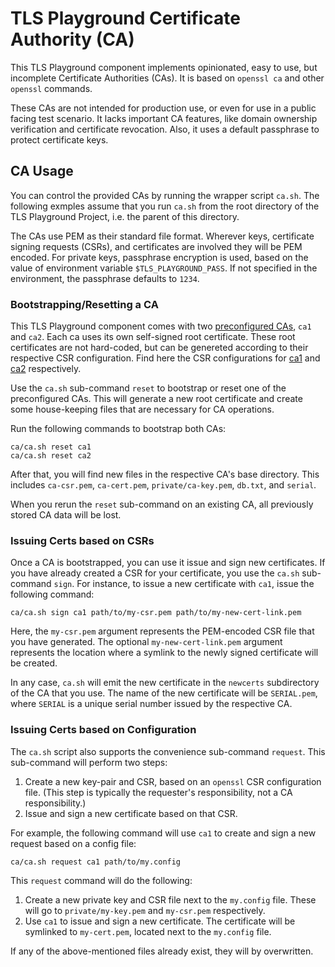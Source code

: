 # TLS Playground Certificate Authority (CA)

This TLS Playground component implements opinionated, easy to use, but incomplete Certificate Authorities (CAs). It is based on `openssl ca` and other `openssl` commands.

These CAs are not intended for production use, or even for use in a public facing test scenario. It lacks important CA features, like domain ownership verification and certificate revocation. Also, it uses a default passphrase to protect certificate keys.



## CA Usage

You can control the provided CAs by running the wrapper script `ca.sh`. The following exmples assume that you run `ca.sh` from the root directory of the TLS Playground Project, i.e. the parent of this directory.

The CAs use PEM as their standard file format. Wherever keys, certificate signing requests (CSRs), and certificates are involved they will be PEM encoded. For private keys, passphrase encryption is used, based on the value of environment variable `$TLS_PLAYGROUND_PASS`. If not specified in the environment, the passphrase defaults to `1234`.



### Bootstrapping/Resetting a CA

This TLS Playground component comes with two [preconfigured CAs](ca.conf), `ca1` and `ca2`. Each ca uses its own self-signed root certificate. These root certificates are not hard-coded, but can be genereted according to their respective CSR configuration. Find here the CSR configurations for [ca1](ca1/ca-req.config) and [ca2](ca2/ca-req.config) respectively.

Use the `ca.sh` sub-command `reset` to bootstrap or reset one of the preconfigured CAs. This will generate a new root certificate and create some house-keeping files that are necessary for CA operations.

Run the following commands to bootstrap both CAs:

    ca/ca.sh reset ca1
    ca/ca.sh reset ca2

After that, you will find new files in the respective CA's base directory. This includes `ca-csr.pem`, `ca-cert.pem`, `private/ca-key.pem`, `db.txt`, and `serial`.

When you rerun the `reset` sub-command on an existing CA, all previously stored CA data will be lost.



### Issuing Certs based on CSRs

Once a CA is bootstrapped, you can use it issue and sign new certificates. If you have already created a CSR for your certificate, you use the `ca.sh` sub-command `sign`. For instance, to issue a new certificate with `ca1`, issue the following command:

    ca/ca.sh sign ca1 path/to/my-csr.pem path/to/my-new-cert-link.pem

Here, the `my-csr.pem` argument represents the PEM-encoded CSR file that you have generated. The optional `my-new-cert-link.pem` argument represents the location where a symlink to the newly signed certificate will be created.

In any case, `ca.sh` will emit the new certificate in the `newcerts` subdirectory of the CA that you use. The name of the new certificate will be `SERIAL.pem`, where `SERIAL` is a unique serial number issued by the respective CA.



### Issuing Certs based on Configuration

The `ca.sh` script also supports the convenience sub-command `request`. This sub-command will perform two steps:

1. Create a new key-pair and CSR, based on an `openssl` CSR configuration file.
(This step is typically the requester's responsibility, not a CA responsibility.)
2. Issue and sign a new certificate based on that CSR.

For example, the following command will use `ca1` to create and sign a new request based on a config file:

    ca/ca.sh request ca1 path/to/my.config

This `request` command will do the following:

1. Create a new private key and CSR file next to the `my.config` file.
These will go to `private/my-key.pem` and `my-csr.pem` respectively.
2. Use `ca1` to issue and sign a new certificate. 
The certificate will be symlinked to `my-cert.pem`, located next to the `my.config` file.

If any of the above-mentioned files already exist, they will by overwritten.
